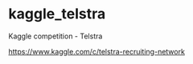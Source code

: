 # kaggle_telstra
Kaggle competition - Telstra

<a>https://www.kaggle.com/c/telstra-recruiting-network</a>

